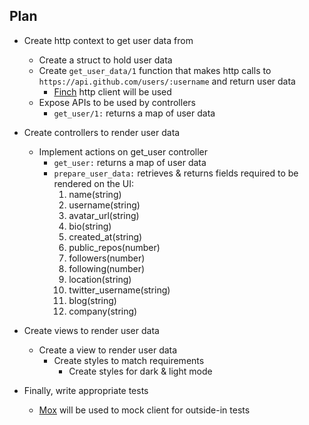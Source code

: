 ## Plan

- Create http context to get user data from

  - Create a struct to hold user data
  - Create `get_user_data/1` function that makes http calls to `https://api.github.com/users/:username` and return user data
    - [Finch](https://hex.pm/packages/finch) http client will be used
  - Expose APIs to be used by controllers
    - `get_user/1:` returns a map of user data

- Create controllers to render user data

  - Implement actions on get_user controller
    - `get_user:` returns a map of user data
    - `prepare_user_data:` retrieves & returns fields required to be rendered on the UI:
      1. name(string)
      2. username(string)
      3. avatar_url(string)
      4. bio(string)
      5. created_at(string)
      6. public_repos(number)
      7. followers(number)
      8. following(number)
      9. location(string)
      10. twitter_username(string)
      11. blog(string)
      12. company(string)

- Create views to render user data

  - Create a view to render user data
    - Create styles to match requirements
      - Create styles for dark & light mode

- Finally, write appropriate tests
  - [Mox](https://hex.pm/packages/mox) will be used to mock client for outside-in tests
